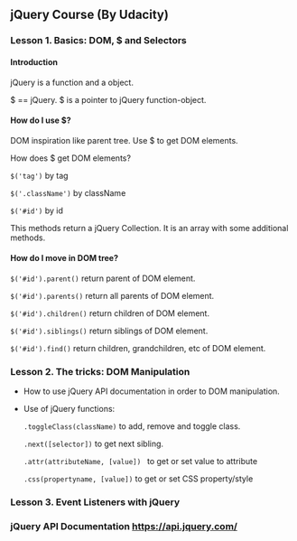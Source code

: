 ## jQuery Course (By Udacity)

### Lesson 1. Basics: DOM, $ and Selectors

#### Introduction

jQuery is a function and a object.

$ == jQuery. $ is a pointer to jQuery function-object.

#### How do I use $?

DOM inspiration like parent tree. Use $ to get DOM elements.

How does $ get DOM elements?

```$('tag')``` by tag

```$('.className')``` by className

```$('#id')``` by id

This methods  return a jQuery Collection. It is an array with some additional methods.


#### How do I move in DOM tree?

``` $('#id').parent() ``` return parent of DOM element.

``` $('#id').parents() ``` return all parents of DOM element.

``` $('#id').children() ``` return children of DOM element.

``` $('#id').siblings() ``` return siblings of DOM element.

``` $('#id').find() ``` return children, grandchildren, etc of DOM element.


### Lesson 2. The tricks: DOM Manipulation

- How to use jQuery API documentation in order to DOM manipulation.
- Use of jQuery functions:

  ```.toggleClass(className)``` to add, remove and toggle class.
  
  ```.next([selector])``` to get next sibling.
  
  ```.attr(attributeName, [value]) ``` to get or set value to attribute
  
  ```.css(propertyname, [value])``` to get or set CSS property/style 



### Lesson 3. Event Listeners with jQuery




### jQuery API Documentation https://api.jquery.com/
